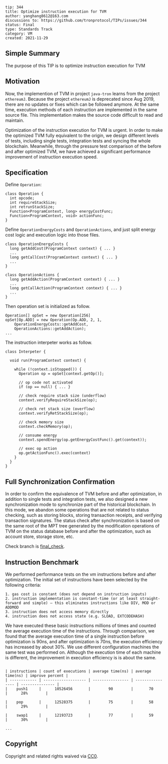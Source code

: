 
```
tip: 344
title: Optimize instruction execution for TVM	
author: yanghang8612@163.com
discussions to: https://github.com/tronprotocol/TIPs/issues/344
status: Final
type: Standards Track
category: VM
created: 2021-11-29
```

## Simple Summary

The purpose of this TIP is to optimize instruction execution for TVM

## Motivation

Now, the implemention of TVM in project `java-tron` learns from the project `ethereumJ`. Because the project `ethereumJ` is deprecated since Aug 2019, there are no updates or fixes which can be followed anymore. At the same time, execution methods of each instruction are implemented in the same source file. This implementation makes the source code difficult to read and maintain.

Optimization of the instruction execution for TVM is urgent. In order to make the optimized TVM fully equivalent to the origin, we design different levels of tests, including single tests, integration tests and syncing the whole blockchain. Meanwhile, through the pressure test comparison of the before and after optimized TVM, we have achieved a significant performance improvement of instruction execution speed.

## Specification

Define `Operation`:

```
class Operation {
  int opcode;
  int requireStackSize;
  int retrunStackSize;
  Function<ProgramContext, long> energyCostFunc;
  Function<ProgramContext, void> actionFunc;
}
```

Define `OperationEnergyCosts` and `OperationActions`, and just split energy cost logic and execution logic into those files.

```
class OperationEnergyCosts {
  long getAddCost(ProgramContext context) { ... }
  ...
  long getCallCost(ProgramContext context) { ... }
  ...
}

class OperationActions {
  long getAddAction(ProgramContext context) { ... }
  ...
  long getCallAction(ProgramContext context) { ... }
  ...
}
```

Then operation set is initialized as follow.

```
Operation[] opSet = new Operation[256]
opSet[Op.ADD] = new Operation(Op.ADD, 2, 1,
    OperationEnergyCosts::getAddCost,
    OperationActions::getAddAction);
...
```

The instruction interpeter works as follow.

```
class Interpeter {

  void run(ProgramContext context) {
  
    while (!context.isStopped()) {
      Operation op = opSet[context.getOp()];
      
      // op code not activated
      if (op == null) { ... }
      
      // check require stack size (underflow)
      context.verifyRequireStackSize(op);
      
      // check ret stack size (overflow)
      context.verifyRetStackSize(op);
      
      // check memory size
      context.checkMemory(op);
      
      // consume energy
      context.spendEnergy(op.getEnergyCostFunc().get(context));
      
      // exec op action
      op.getActionFunc().exec(context)
    }
  }
}
```

## Full Synchronization Confirmation

In order to confirm the equivalence of TVM before and after optimization, in addition to single tests and integration tests, we also designed a new synchronization mode to synchronize part of the historical blockchain. In this mode, we abandon some operations that are not related to status checking, such as storing blocks, storing transaction receipts, and verifying transaction signatures. The status check after synchronization is based on the same root of the MPT tree generated by the modification operations of TVM on the status database before and after the optimization, such as account store, storage store, etc.

Check branch is [final_check](https://github.com/yanghang8612/java-tron/tree/final_check).

## Instruction Benchmark

We performed performance tests on the vm instructions before and after optimization. The initial set of instructions have been selected by the following criteria:

```
1. gas cost is constant (does not depend on instruction inputs)
2. instruction implementation is constant-time (or at least straight-forward and simple) — this eliminates instructions like DIV, MOD or ADDMOD
3. instruction does not access memory directly
4. instruction does not access state (e.g. SLOAD, EXTCODEHASH)
```
We have executed these basic instructions millions of times and counted the average execution time of the instructions. Through comparison, we found that the average execution time of a single instruction before optimization is 90ns, and after optimization is 70ns, the execution efficiency has increased by about 30%. We use different configuration machines the same test was performed on. Although the execution time of each machine is different, the improvement in execution efficiency is is about the same.
```

| instructions | count of executions | average time(ns) | average time(ns) | improve percent |
| ------------ | ------------------- | ---------------- | ---------------- | --------------- |
|    push1     |      10526456       |        90        |       70         |      28%        |

|    pop       |      12528375       |        75        |       58         |      29%        |

|    swap1     |      12193723       |        77        |       59         |      30%        |

...

```

## Copyright

Copyright and related rights waived via [CC0](LICENSE.md).
